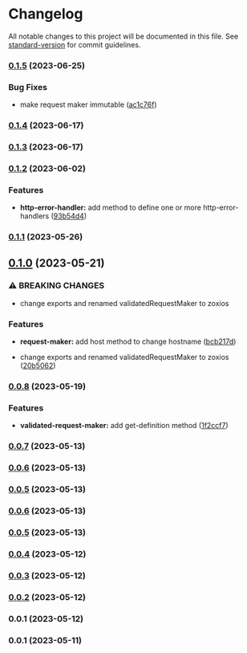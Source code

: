 # Changelog

All notable changes to this project will be documented in this file. See [standard-version](https://github.com/conventional-changelog/standard-version) for commit guidelines.

### [0.1.5](https://github.com/strictest-coral/zoxios/compare/v0.1.4...v0.1.5) (2023-06-25)


### Bug Fixes

* make request maker immutable ([ac1c76f](https://github.com/strictest-coral/zoxios/commit/ac1c76f1754aa94b4e4125b23f67ddcaff9c22a8))

### [0.1.4](https://github.com/strictest-coral/zoxios/compare/v0.1.3...v0.1.4) (2023-06-17)

### [0.1.3](https://github.com/strictest-coral/zoxios/compare/v0.1.2...v0.1.3) (2023-06-17)

### [0.1.2](https://github.com/strictest-coral/zoxios/compare/v0.1.1...v0.1.2) (2023-06-02)


### Features

* **http-error-handler:** add method to define one or more http-error-handlers ([93b54d4](https://github.com/strictest-coral/zoxios/commit/93b54d474b8ebdc16dd31a054a1ebad8cdf355d0))

### [0.1.1](https://github.com/strictest-coral/zoxios/compare/v0.1.0...v0.1.1) (2023-05-26)

## [0.1.0](https://github.com/strictest-coral/zoxios/compare/v0.0.8...v0.1.0) (2023-05-21)


### ⚠ BREAKING CHANGES

* change exports and renamed validatedRequestMaker to zoxios

### Features

* **request-maker:** add host method to change hostname ([bcb217d](https://github.com/strictest-coral/zoxios/commit/bcb217d2e4b8adb1ee308ad1f19c05253a85fb99))


* change exports and renamed validatedRequestMaker to zoxios ([20b5062](https://github.com/strictest-coral/zoxios/commit/20b50629eedea8b08f524915904372eaa90df958))

### [0.0.8](https://github.com/strictest-coral/zoxios/compare/v0.0.7...v0.0.8) (2023-05-19)


### Features

* **validated-request-maker:** add get-definition method ([1f2ccf7](https://github.com/strictest-coral/zoxios/commit/1f2ccf75ad3bf384b92fafc6f5e11ec831230c82))

### [0.0.7](https://github.com/strictest-coral/zoxios/compare/v0.0.6...v0.0.7) (2023-05-13)

### [0.0.6](https://github.com/strictest-coral/zoxios/compare/v0.0.5...v0.0.6) (2023-05-13)

### [0.0.5](https://github.com/strictest-coral/zoxios/compare/v0.0.4...v0.0.5) (2023-05-13)

### [0.0.6](https://github.com/strictest-coral/zoxios/compare/v0.0.4...v0.0.6) (2023-05-13)

### [0.0.5](https://github.com/strictest-coral/zoxios/compare/v0.0.4...v0.0.5) (2023-05-13)

### [0.0.4](https://github.com/strictest-coral/zoxios/compare/v0.0.3...v0.0.4) (2023-05-12)

### [0.0.3](https://github.com/strictest-coral/zoxios/compare/v0.0.2...v0.0.3) (2023-05-12)

### [0.0.2](https://github.com/strictest-coral/zoxios/compare/v0.0.1...v0.0.2) (2023-05-12)

### 0.0.1 (2023-05-12)

### 0.0.1 (2023-05-11)
